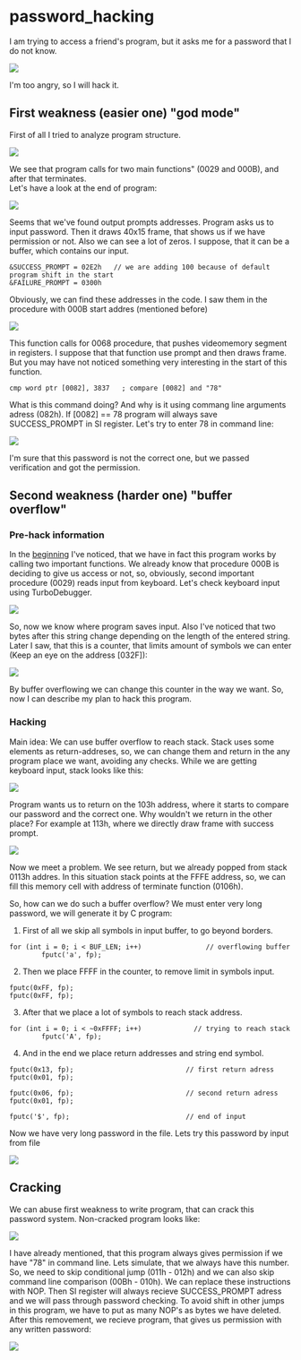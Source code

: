 # password_hacking

I am trying to access a friend's program, but it asks me for a password that I do not know.

![](https://github.com/worthlane/password_hacking/blob/main/img/deny.jpg)

I'm too angry, so I will hack it.

## First weakness (easier one) "god mode"

First of all I tried to analyze program structure.

![](https://github.com/worthlane/password_hacking/blob/main/img/main.jpg)

We see that program calls for <a name="funcs">two main functions"</a> (0029 and 000B), and after that terminates.  
Let's have a look at the end of program:

![](https://github.com/worthlane/password_hacking/blob/main/img/prompts.jpg)

Seems that we've found output prompts addresses. Program asks us to input password. Then it draws 40x15 frame, that shows us if we have permission or not.
Also we can see a lot of zeros. I suppose, that it can be a buffer, which contains our input.  

```
&SUCCESS_PROMPT = 02E2h   // we are adding 100 because of default program shift in the start
&FAILURE_PROMPT = 0300h
```

Obviously, we can find these addresses in the code. I saw them in the procedure with 000B start addres (mentioned before)

![](https://github.com/worthlane/password_hacking/blob/main/img/adrss.jpg)

This function calls for 0068 procedure, that pushes videomemory segment in registers. I suppose that that function use prompt and then draws frame. But you may have not noticed something very interesting in the start of this function.

```
cmp word ptr [0082], 3837   ; compare [0082] and "78"
```

What is this command doing? And why is it using commang line arguments adress (082h). If [0082] == 78 program will always save SUCCESS_PROMPT in SI register. Let's try to enter 78 in command line:

![](https://github.com/worthlane/password_hacking/blob/main/img/success.jpg)

I'm sure that this password is not the correct one, but we passed verification and got the permission.

## Second weakness (harder one) "buffer overflow"

### Pre-hack information

In the [beginning](#funcs) I've noticed, that we have in fact this program works by calling two important functions. We already know that procedure 000B is deciding to give us access or not, so, obviously, second important procedure (0029) reads input from keyboard. Let's check keyboard input using TurboDebugger.

![](https://github.com/worthlane/password_hacking/blob/main/img/input.jpg)

So, now we know where program saves input. Also I've noticed that two bytes after this string change depending on the length of the entered string. Later I saw, that this is a counter, that limits amount of symbols we can enter (Keep an eye on the address [032F]):

![](https://github.com/worthlane/password_hacking/blob/main/img/counter.jpg)

By buffer overflowing we can change this counter in the way we want. So, now I can describe my plan to hack this program.

### Hacking

Main idea: We can use buffer overflow to reach stack. Stack uses some elements as return-addreses, so, we can change them and return in the any program place we want, avoiding any checks. While we are getting keyboard input, stack looks like this:

![](https://github.com/worthlane/password_hacking/blob/main/img/stack.jpg)

Program wants us to return on the 103h address, where it starts to compare our password and the correct one. Why wouldn't we return in the other place? For example at 113h, where we directly draw frame with success prompt.

![](https://github.com/worthlane/password_hacking/blob/main/img/better_addr.jpg)

Now we meet a problem. We see return, but we already popped from stack 0113h addres. In this situation stack points at the FFFE address, so, we can fill this memory cell with address of terminate function (0106h).  

So, how can we do such a buffer overflow? We must enter very long password, we will generate it by C program:  

1) First of all we skip all symbols in input buffer, to go beyond borders.

```
for (int i = 0; i < BUF_LEN; i++)                // overflowing buffer
        fputc('a', fp);
```

2) Then we place FFFF in the counter, to remove limit in symbols input.
```
fputc(0xFF, fp);
fputc(0xFF, fp);
```

3) After that we place a lot of symbols to reach stack address.
```
for (int i = 0; i < ~0xFFFF; i++)             // trying to reach stack
        fputc('A', fp);
```

4) And in the end we place return addresses and string end symbol.
```
fputc(0x13, fp);                            // first return adress
fputc(0x01, fp);

fputc(0x06, fp);                            // second return adress
fputc(0x01, fp);

fputc('$', fp);                             // end of input
```

Now we have very long password in the file. Lets try this password by input from file

![](https://github.com/worthlane/password_hacking/blob/main/img/success2.jpg)



## Cracking

We can abuse first weakness to write program, that can crack this password system. Non-cracked program looks like:

![](https://github.com/worthlane/password_hacking/blob/main/img/noncracked.jpg)

I have already mentioned, that this program always gives permission if we have "78" in command line. Lets simulate, that we always have this number. So, we need to skip conditional jump (011h - 012h) and we can also skip command line comparison (00Bh - 010h). We can replace these instructions with NOP. Then SI register will always recieve SUCCESS_PROMPT adress and we will pass through password checking. To avoid shift in other jumps in this program, we have to put as many NOP's as bytes we have deleted. After this removement, we recieve program, that gives us permission with any written password:

![](https://github.com/worthlane/password_hacking/blob/main/img/aftercracked.jpg)
